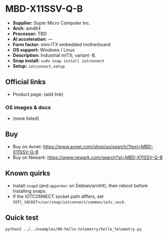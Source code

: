 # MBD-X11SSV-Q-B

- **Supplier:** Super Micro Computer  Inc.
- **Arch:** amd64
- **Processor:** TBD
- **AI acceleration:** —
- **Form factor:** mini‑ITX embedded motherboard
- **OS support:** Windows / Linux
- **Description:** Industrial mITX; variant ‑B.
- **Snap install:** `sudo snap install iotconnect`
- **Setup:** `iotconnect.setup`

## Official links
- Product page: (add link)

### OS images & docs
- (none listed)

## Buy
- Buy on Avnet: https://www.avnet.com/shop/us/search/?text=MBD-X11SSV-Q-B
- Buy on Newark: https://www.newark.com/search?st=MBD-X11SSV-Q-B

## Known quirks
- Install `snapd` (and `apparmor` on Debian/armhf), then reboot before installing snaps.
- If the IOTCONNECT socket path differs, set `IOTC_SOCKET=/var/snap/iotconnect/common/iotc.sock`.

## Quick test
```bash
python3 ../../examples/00-hello-telemetry/hello_telemetry.py
```
